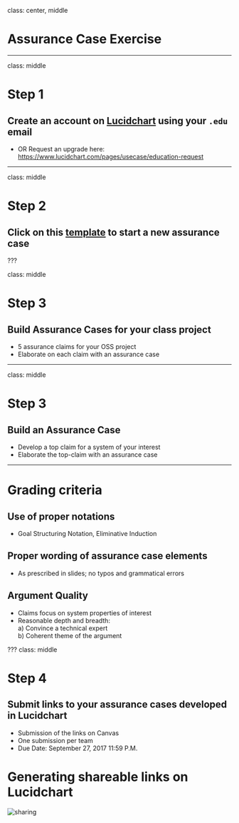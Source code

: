 class: center, middle
# Assurance Case Exercise

---
class: middle
# Step 1
## Create an account on [Lucidchart](https://www.lucidchart.com/) using your `.edu` email
- OR Request an upgrade here: https://www.lucidchart.com/pages/usecase/education-request

---
class: middle
# Step 2
## Click on this [template](https://www.lucidchart.com/invitations/accept/e8d3aac4-e62b-4fa0-9fd1-c2cf6a6d318d) to start a new assurance case

???

class: middle
# Step 3
## Build Assurance Cases for your class project

- 5 assurance claims for your OSS project
- Elaborate on each claim with an assurance case

---

class: middle
# Step 3
## Build an Assurance Case

- Develop a top claim for a system of your interest
- Elaborate the top-claim with an assurance case

---

# Grading criteria

## Use of proper notations
- Goal Structuring Notation, Eliminative Induction

## Proper wording of assurance case elements
- As prescribed in slides; no typos and grammatical errors

## Argument Quality
- Claims focus on system properties of interest
- Reasonable depth and breadth:     
a) Convince a technical expert  
b) Coherent theme of the argument

???
class: middle
# Step 4
## Submit links to your assurance cases developed in Lucidchart
- Submission of the links on Canvas
- One submission per team
- Due Date: September 27, 2017 11:59 P.M.

# Generating shareable links on Lucidchart

![sharing](images/sharing.png)
